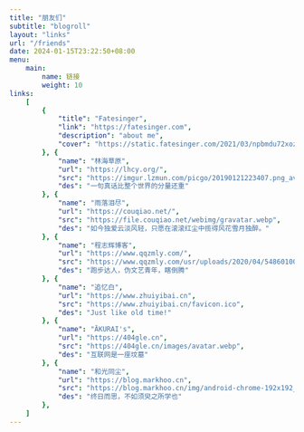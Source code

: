 ```yaml
---
title: "朋友们"
subtitle: "blogroll"
layout: "links"
url: "/friends"
date: 2024-01-15T23:22:50+08:00
menu:
    main:
        name: 链接
        weight: 10
links:
    [
        {
            "title": "Fatesinger",
            "link": "https://fatesinger.com",
            "description": "about me",
            "cover": "https://static.fatesinger.com/2021/03/npbmdu72xozbul3w.jpg!/both/200x200",
        }, {
            "name": "林海草原",
            "url": "https://lhcy.org/",
            "src": "https://imgur.lzmun.com/picgo/20190121223407.png_avatar",
            "des": "一句真话比整个世界的分量还重"
        }, {
            "name": "雨落泪尽",
            "url": "https://couqiao.net/",
            "src": "https://file.couqiao.net/webimg/gravatar.webp",
            "des": "如今独爱云淡风轻，只愿在滚滚红尘中揽得风花雪月独醉。"
        }, {
            "name": "程志辉博客",
            "url": "https://www.qqzmly.com/",
            "src": "https://www.qqzmly.com/usr/uploads/2020/04/548601000.jpg",
            "des": "跑步达人，伪文艺青年，瞎倒腾"
        }, {
            "name": "追忆白",
            "url": "https://www.zhuiyibai.cn",
            "src": "https://www.zhuiyibai.cn/favicon.ico",
            "des": "Just like old time!"
        }, {
            "name": "ĀKURAI's",
            "url": "https://404gle.cn",
            "src": "https://404gle.cn/images/avatar.webp",
            "des": "互联网是一座坟墓"
        }, {
            "name": "和光同尘",
            "url": "https://blog.markhoo.cn",
            "src": "https://blog.markhoo.cn/img/android-chrome-192x192_hu2cd8897914ec65893453b87131cde6d5_42520_288x288_fill_box_center_3.png",
            "des": "终日而思，不如须臾之所学也"
        },
    ]
---
```

